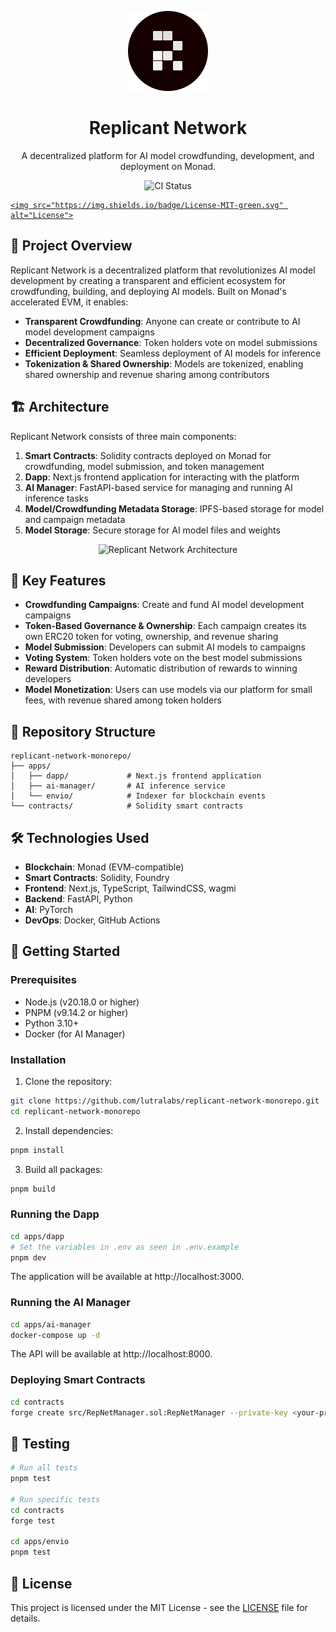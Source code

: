 <p align="center">
  <img src="assets/rn-logo.png" alt="Replicant Network Logo" width="128"/>
</p>

<h1 align="center">Replicant Network</h1>

<p align="center">
  A decentralized platform for AI model crowdfunding, development, and deployment on Monad.
</p>

<p align="center">
  <img src="https://github.com/lutralabs/replicant-network-monorepo/actions/workflows/ci.yml/badge.svg" alt="CI Status">
  <a href="https://github.com/lutralabs/replicant-network-monorepo/blob/main/LICENSE">

    <img src="https://img.shields.io/badge/License-MIT-green.svg" alt="License">

  </a>
</p>

## 🌟 Project Overview

Replicant Network is a decentralized platform that revolutionizes AI model development by creating a transparent and efficient ecosystem for crowdfunding, building, and deploying AI models. Built on Monad's accelerated EVM, it enables:

* **Transparent Crowdfunding**: Anyone can create or contribute to AI model development campaigns
* **Decentralized Governance**: Token holders vote on model submissions
* **Efficient Deployment**: Seamless deployment of AI models for inference
* **Tokenization & Shared Ownership**: Models are tokenized, enabling shared ownership and revenue sharing among contributors

## 🏗️ Architecture

Replicant Network consists of three main components:

1. **Smart Contracts**: Solidity contracts deployed on Monad for crowdfunding, model submission, and token management
2. **Dapp**: Next.js frontend application for interacting with the platform
3. **AI Manager**: FastAPI-based service for managing and running AI inference tasks
4. **Model/Crowdfunding Metadata Storage**: IPFS-based storage for model and campaign metadata
5. **Model Storage**: Secure storage for AI model files and weights

<p align="center">
  <img src="assets/architecture-diagram.svg" alt="Replicant Network Architecture" width="800"/>
</p>

## 🚀 Key Features

* **Crowdfunding Campaigns**: Create and fund AI model development campaigns
* **Token-Based Governance & Ownership**: Each campaign creates its own ERC20 token for voting, ownership, and revenue sharing
* **Model Submission**: Developers can submit AI models to campaigns
* **Voting System**: Token holders vote on the best model submissions
* **Reward Distribution**: Automatic distribution of rewards to winning developers
* **Model Monetization**: Users can use models via our platform for small fees, with revenue shared among token holders

## 📁 Repository Structure

```
replicant-network-monorepo/
├── apps/
│   ├── dapp/             # Next.js frontend application
│   ├── ai-manager/       # AI inference service
│   └── envio/            # Indexer for blockchain events
└── contracts/            # Solidity smart contracts
```

## 🛠️ Technologies Used

* **Blockchain**: Monad (EVM-compatible)
* **Smart Contracts**: Solidity, Foundry
* **Frontend**: Next.js, TypeScript, TailwindCSS, wagmi
* **Backend**: FastAPI, Python
* **AI**: PyTorch
* **DevOps**: Docker, GitHub Actions

## 🏁 Getting Started

### Prerequisites

* Node.js (v20.18.0 or higher)
* PNPM (v9.14.2 or higher)
* Python 3.10+
* Docker (for AI Manager)

### Installation

1. Clone the repository:
   

```bash
git clone https://github.com/lutralabs/replicant-network-monorepo.git
cd replicant-network-monorepo
```

2. Install dependencies:
   

```bash
pnpm install
```

3. Build all packages:
   

```bash
pnpm build
```

### Running the Dapp

```bash
cd apps/dapp
# Set the variables in .env as seen in .env.example
pnpm dev
```

The application will be available at http://localhost:3000.

### Running the AI Manager

```bash
cd apps/ai-manager
docker-compose up -d
```

The API will be available at http://localhost:8000.

### Deploying Smart Contracts

```bash
cd contracts
forge create src/RepNetManager.sol:RepNetManager --private-key <your-private-key>
```

## 🧪 Testing

```bash
# Run all tests
pnpm test

# Run specific tests
cd contracts
forge test

cd apps/envio
pnpm test
```

## 📄 License

This project is licensed under the MIT License - see the [LICENSE](LICENSE) file for details.
